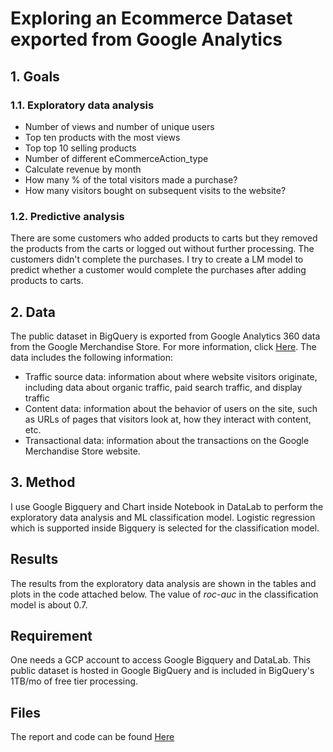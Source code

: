 # Exploring an Ecommerce Dataset exported from Google Analytics

## 1. Goals
### 1.1. Exploratory data analysis
* Number of views and number of unique users
* Top ten products with the most views
* Top top 10 selling products
* Number of different eCommerceAction_type
* Calculate revenue by month
* How many % of the total visitors made a purchase?
* How many visitors bought on subsequent visits to the website?

### 1.2. Predictive analysis

There are some customers who added products to carts but they removed the products from the carts or logged out without further processing. The customers didn't complete the purchases. I try to create a LM model to predict whether a customer would complete the purchases after adding products to carts.

## 2. Data

The public dataset in BigQuery is exported from Google Analytics 360 data from the Google Merchandise Store. For more information, click [Here](https://console.cloud.google.com/marketplace/product/obfuscated-ga360-data/obfuscated-ga360-data?filter=solution-type:dataset&q=ecommerce&id=45f150ac-81d3-4796-9abf-d7a4f98eb4c6&project=qwiklabs-gcp-04-42fd9c021ec6&folder=&organizationId=). The data includes the following information:
* Traffic source data: information about where website visitors originate, including data about organic traffic, paid search traffic, and display traffic
* Content data: information about the behavior of users on the site, such as URLs of pages that visitors look at, how they interact with content, etc.
* Transactional data: information about the transactions on the Google Merchandise Store website.

## 3. Method
I use Google Bigquery and Chart inside Notebook in DataLab to perform the exploratory data analysis and ML classification model. Logistic regression which is supported inside Bigquery is selected for the classification model. 

## Results

The results from the exploratory data analysis are shown in the tables and plots in the code attached below. The value of _roc-auc_ in the classification model is about 0.7. 

## Requirement

One needs a GCP account to access Google Bigquery and DataLab. This public dataset is hosted in Google BigQuery and is included in BigQuery's 1TB/mo of free tier processing. 

## Files
The report and code can be found [Here](https://github.com/lamdoanduc/Predictive-analysis-Projects/blob/master/Exploring_Google_Analytics_Dataset/report_code.ipynb)
